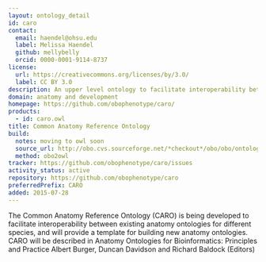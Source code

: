 ```yaml
---
layout: ontology_detail
id: caro
contact:
  email: haendel@ohsu.edu
  label: Melissa Haendel
  github: mellybelly
  orcid: 0000-0001-9114-8737
license:
  url: https://creativecommons.org/licenses/by/3.0/
  label: CC BY 3.0
description: An upper level ontology to facilitate interoperability between existing anatomy ontologies for different species
domain: anatomy and development
homepage: https://github.com/obophenotype/caro/
products:
  - id: caro.owl
title: Common Anatomy Reference Ontology
build:
  notes: moving to owl soon
  source_url: http://obo.cvs.sourceforge.net/*checkout*/obo/obo/ontology/anatomy/caro/caro.obo
  method: obo2owl
tracker: https://github.com/obophenotype/caro/issues
activity_status: active
repository: https://github.com/obophenotype/caro
preferredPrefix: CARO
added: 2015-07-28
---
```


The Common Anatomy Reference Ontology (CARO) is being developed to facilitate interoperability between existing anatomy ontologies for different species, and will provide a template for building new anatomy ontologies. CARO will be described in Anatomy Ontologies for Bioinformatics: Principles and Practice Albert Burger, Duncan Davidson and Richard Baldock (Editors)
